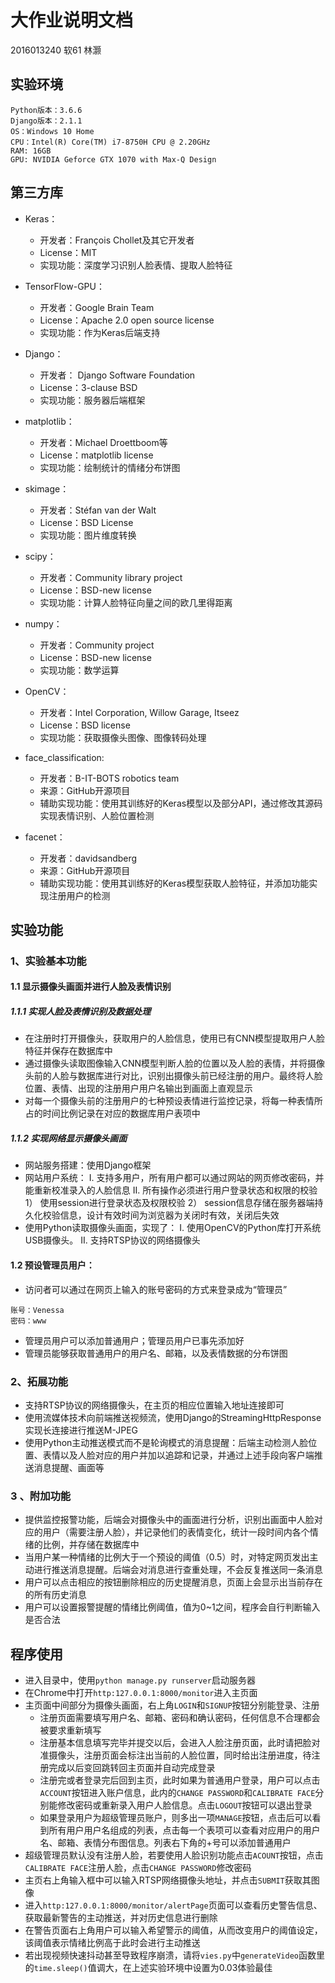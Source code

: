 大作业说明文档
================
2016013240 软61 林灏

## 实验环境

```
Python版本：3.6.6
Django版本：2.1.1
OS：Windows 10 Home
CPU：Intel(R) Core(TM) i7-8750H CPU @ 2.20GHz
RAM: 16GB
GPU: NVIDIA Geforce GTX 1070 with Max-Q Design
```

## 第三方库

* Keras：
  * 开发者：François Chollet及其它开发者
  * License：MIT
  * 实现功能：深度学习识别人脸表情、提取人脸特征

* TensorFlow-GPU：
  * 开发者：Google Brain Team
  * License：Apache 2.0 open source license
  * 实现功能：作为Keras后端支持
* Django：
  * 开发者：	Django Software Foundation
  * License：3-clause BSD
  * 实现功能：服务器后端框架
* matplotlib：	
  * 开发者：Michael Droettboom等
  * License：matplotlib license
  * 实现功能：绘制统计的情绪分布饼图
* skimage：
  * 开发者：Stéfan van der Walt
  * License：BSD License
  * 实现功能：图片维度转换
* scipy：
  * 开发者：Community library project
  * License：BSD-new license
  * 实现功能：计算人脸特征向量之间的欧几里得距离
* numpy：
  * 开发者：Community project
  * License：BSD-new license
  * 实现功能：数学运算
* OpenCV：
  * 开发者：Intel Corporation, Willow Garage, Itseez
  * License：BSD license
  * 实现功能：获取摄像头图像、图像转码处理
* face_classification:
  * 开发者：B-IT-BOTS robotics team
  * 来源：GitHub开源项目
  * 辅助实现功能：使用其训练好的Keras模型以及部分API，通过修改其源码实现表情识别、人脸位置检测
* facenet：
  * 开发者：davidsandberg
  * 来源：GitHub开源项目
  * 辅助实现功能：使用其训练好的Keras模型获取人脸特征，并添加功能实现注册用户的检测

## 实验功能

### 1、实验基本功能

#### 1.1 显示摄像头画面并进行人脸及表情识别

##### 1.1.1 实现人脸及表情识别及数据处理

* 在注册时打开摄像头，获取用户的人脸信息，使用已有CNN模型提取用户人脸特征并保存在数据库中
* 通过摄像头读取图像输入CNN模型判断人脸的位置以及人脸的表情，并将摄像头前的人脸与数据库进行对比，识别出摄像头前已经注册的用户。最终将人脸位置、表情、出现的注册用户用户名输出到画面上直观显示
* 对每一个摄像头前的注册用户的七种预设表情进行监控记录，将每一种表情所占的时间比例记录在对应的数据库用户表项中
##### 1.1.2 实现网络显⽰摄像头画⾯
* ⽹站服务搭建：使⽤Django框架
* ⽹站用户系统：
  I. ⽀持多⽤户，所有⽤户都可以通过⽹站的⽹页修改密码，并能重新校准录入的人脸信息
  II. 所有操作必须进⾏⽤户登录状态和权限的校验
  1） 使⽤session进⾏登录状态及权限校验
  2） session信息存储在服务器端持久化校验信息，设计有效时间为浏览器为关闭时有效，关闭后失效
* 使⽤Python读取摄像头画⾯，实现了：
  I. 使⽤OpenCV的Python库打开系统USB摄像头。
  II. ⽀持RTSP协议的⽹络摄像头

#### 1.2 预设管理员用户：

* 访问者可以通过在网页上输入的账号密码的方式来登录成为“管理员”
```
账号：Venessa
密码：www
```

* 管理员⽤户可以添加普通⽤户；管理员⽤户已事先添加好
* 管理员能够获取普通用户的用户名、邮箱，以及表情数据的分布饼图

### 2、拓展功能

* ⽀持RTSP协议的⽹络摄像头，在主页的相应位置输入地址连接即可
* 使⽤流媒体技术向前端推送视频流，使用Django的StreamingHttpResponse实现长连接进行推送M-JPEG
* 使⽤Python主动推送模式⽽不是轮询模式的消息提醒：后端主动检测人脸位置、表情以及人脸对应的用户并加以追踪和记录，并通过上述手段向客户端推送消息提醒、画面等

### 3 、附加功能

* 提供监控报警功能，后端会对摄像头中的画面进行分析，识别出画面中人脸对应的用户（需要注册人脸），并记录他们的表情变化，统计一段时间内各个情绪的比例，并存储在数据库中
* 当用户某一种情绪的比例大于一个预设的阈值（0.5）时，对特定网页发出主动进行推送消息提醒。后端会对消息进行查重处理，不会反复推送同一条消息
* 用户可以点击相应的按钮删除相应的历史提醒消息，页面上会显示出当前存在的所有历史消息
* 用户可以设置报警提醒的情绪比例阈值，值为0~1之间，程序会自行判断输入是否合法
## 程序使用

* 进入目录中，使用`python manage.py runserver`启动服务器
* 在Chrome中打开`http:127.0.0.1:8000/monitor`进入主页面
* 主页面中间部分为摄像头画面，右上角`LOGIN`和`SIGNUP`按钮分别能登录、注册
  * 注册页面需要填写用户名、邮箱、密码和确认密码，任何信息不合理都会被要求重新填写
  * 注册基本信息填写完毕并提交以后，会进入人脸注册页面，此时请把脸对准摄像头，注册页面会标注出当前的人脸位置，同时给出注册进度，待注册完成以后变回跳转回主页面并自动完成登录
  * 注册完或者登录完后回到主页，此时如果为普通用户登录，用户可以点击`ACCOUNT`按钮进入账户信息，此内的`CHANGE PASSWORD`和`CALIBRATE FACE`分别能修改密码或重新录入用户人脸信息。点击`LOGOUT`按钮可以退出登录
  * 如果登录用户为超级管理员账户，则多出一项`MANAGE`按钮，点击后可以看到所有用户用户名组成的列表，点击每一个表项可以查看对应用户的用户名、邮箱、表情分布图信息。列表右下角的+号可以添加普通用户
* 超级管理员默认没有注册人脸，若要使用人脸识别功能点击`ACOUNT`按钮，点击`CALIBRATE FACE`注册人脸，点击`CHANGE PASSWORD`修改密码 
* 主页右上角输入框中可以输入RTSP网络摄像头地址，并点击`SUBMIT`获取其图像
* 进入`http:127.0.0.1:8000/monitor/alertPage`页面可以查看历史警告信息、获取最新警告的主动推送，并对历史信息进行删除
* 在警告页面右上角用户可以输入希望警示的阈值，从而改变用户的阈值设定，该阈值表示情绪比例高于此时会进行主动推送
* 若出现视频快速抖动甚至导致程序崩溃，请将`vies.py`中`generateVideo`函数里的`time.sleep()`值调大，在上述实验环境中设置为0.03体验最佳
